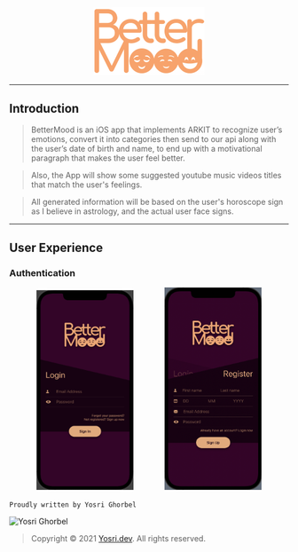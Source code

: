 <div align="center">
    <img src="logo_text.png" width="200" alt="BetterMood">
</div>

---

## Introduction
> BetterMood is an iOS app that implements ARKIT to recognize user’s emotions, convert it into categories then send to our api along with the user’s date of birth and name, to end up with a motivational paragraph that makes the user feel better.

> Also, the App will show some suggested youtube music videos titles that match the user's feelings.

> All generated information will be based on the user's horoscope sign as I believe in astrology, and the actual user face signs.


---

## User Experience

### Authentication

<div align="center">
    <img src="screenshot/login.png" width="175" alt="BetterMood">
    &nbsp; &nbsp;&nbsp;&nbsp;&nbsp;&nbsp;&nbsp;&nbsp;&nbsp; &nbsp;
    <img src="screenshot/register.png" width="175" alt="BetterMood">
</div>


```Proudly written by Yosri Ghorbel```

![Yosri Ghorbel](https://pbs.twimg.com/media/E3YEO7kXwAU9x6x?format=png&name=4096x4096)

> Copyright © 2021 [Yosri.dev](https://Yosri.dev). All rights reserved.
